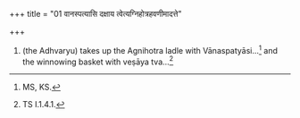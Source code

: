 +++
title = "01 वानस्पत्यासि दक्षाय त्वेत्यग्निहोत्रहवणीमादत्ते"

+++
1. (the Adhvaryu) takes up the Agnihotra ladle with Vānaspatyāsi...[^1] and the winnowing basket with veṣāya tva...[^2]  

[^1]: MS, KS.  

[^2]: TS I.1.4.1.  
